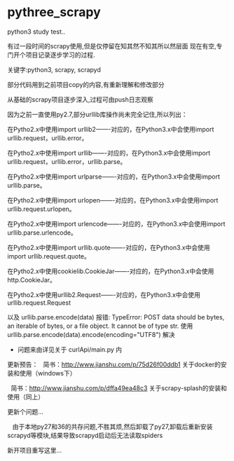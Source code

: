 # pythree_scrapy
python3 study test..

有过一段时间的scrapy使用,但是仅停留在知其然不知其所以然层面
现在有空,专门开个项目记录逐步学习的过程.

关键字:python3, scrapy, scrapyd

部分代码用到之前项目copy的内容,有重新理解和修改部分

从基础的scrapy项目逐步深入,过程可由push日志观察

因为之前一直使用py2.7,部分urllib库操作尚未完全记住,所以列出：

在Pytho2.x中使用import urllib2——-对应的，在Python3.x中会使用import urllib.request，urllib.error。

在Pytho2.x中使用import urllib——-对应的，在Python3.x中会使用import urllib.request，urllib.error，urllib.parse。

在Pytho2.x中使用import urlparse——-对应的，在Python3.x中会使用import urllib.parse。

在Pytho2.x中使用import urlopen——-对应的，在Python3.x中会使用import urllib.request.urlopen。

在Pytho2.x中使用import urlencode——-对应的，在Python3.x中会使用import urllib.parse.urlencode。

在Pytho2.x中使用import urllib.quote——-对应的，在Python3.x中会使用import urllib.request.quote。

在Pytho2.x中使用cookielib.CookieJar——-对应的，在Python3.x中会使用http.CookieJar。

在Pytho2.x中使用urllib2.Request——-对应的，在Python3.x中会使用urllib.request.Request


以及 urllib.parse.encode(data) 报错: 
  TypeError: POST data should be bytes, an iterable of bytes, or a file object. It cannot be of type str.
使用urllib.parse.encode(data).encode(encoding="UTF8") 解决
* 问题来由详见关于 curlApi/main.py 内


更新预告：
   简书：http://www.jianshu.com/p/75d26f00ddb1 关于docker的安装和使用（windows下）
   
   简书：http://www.jianshu.com/p/dffa49ea48c3 关于scrapy-splash的安装和使用（同上）


更新个问题...

    由于本地py27和36的共存问题,不胜其烦,然后卸载了py27,卸载后重新安装scrapyd等模块,结果导致scrapyd启动后无法读取spiders



新开项目重写这里...
